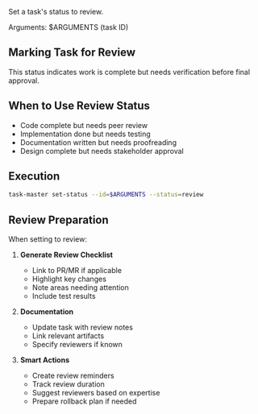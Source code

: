 Set a task's status to review.

Arguments: $ARGUMENTS (task ID)

## Marking Task for Review

This status indicates work is complete but needs verification before final approval.

## When to Use Review Status

- Code complete but needs peer review
- Implementation done but needs testing
- Documentation written but needs proofreading
- Design complete but needs stakeholder approval

## Execution

```bash
task-master set-status --id=$ARGUMENTS --status=review
```

## Review Preparation

When setting to review:

1. **Generate Review Checklist**

   - Link to PR/MR if applicable
   - Highlight key changes
   - Note areas needing attention
   - Include test results

2. **Documentation**

   - Update task with review notes
   - Link relevant artifacts
   - Specify reviewers if known

3. **Smart Actions**
   - Create review reminders
   - Track review duration
   - Suggest reviewers based on expertise
   - Prepare rollback plan if needed
